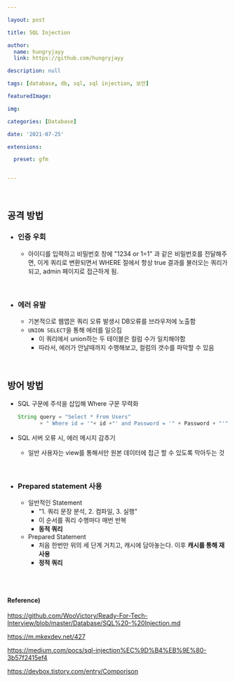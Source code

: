 ```yaml
---

layout: post

title: SQL Injection

author: 
  name: hungryjayy
  link: https://github.com/hungryjayy

description: null

tags: [database, db, sql, sql injection, 보안]

featuredImage: 

img: 

categories: [Database]

date: '2021-07-25'

extensions:

  preset: gfm


---
```


<br>

## 공격 방법

* ### 인증 우회

  * 아이디를 입력하고 비밀번호 창에 "1234 or 1=1" 과 같은 비밀번호를 전달해주면, 이게 쿼리로 변환되면서 WHERE 절에서 항상 true 결과를 불러오는 쿼리가 되고, admin 페이지로 접근하게 됨.

<br>

* ### 에러 유발 

  * 기본적으로 웹앱은 쿼리 오류 발생시 DB오류를 브라우저에 노출함
  * `UNION SELECT`을 통해 에러를 일으킴
    * 이 쿼리에서 union하는 두 테이블은 컬럼 수가 일치해야함
    * 따라서, 에러가 안날때까지 수행해보고, 컬럼의 갯수를 파악할 수 있음

<br>

## 방어 방법

* SQL 구문에 주석을 삽입해 Where 구문 무력화

  ```java
  String query = "Select * From Users"
         + " Where id = '"+ id +"' and Password = '" + Password + "'"
  ```
  
* SQL 서버 오류 시, 에러 메시지 감추기

  * 일반 사용자는 view를 통해서만 원본 데이터에 접근 할 수 있도록 막아두는 것

<br>

* ### Prepared statement 사용

  * 일반적인 Statement
    *  "1. 쿼리 문장 분석, 2. 컴파일, 3. 실행"
    * 이 순서를 쿼리 수행마다 매번 반복
    * **동적 쿼리**
  * Prepared Statement
    * 처음 한번만 위의 세 단계 거치고, 캐시에 담아놓는다. 이후 **캐시를 통해 재사용**
    * **정적 쿼리**

<br><br>

#### Reference)

https://github.com/WooVictory/Ready-For-Tech-Interview/blob/master/Database/SQL%20-%20Injection.md

https://m.mkexdev.net/427

https://medium.com/pocs/sql-injection%EC%9D%B4%EB%9E%80-3b57f2415ef4

https://devbox.tistory.com/entry/Comporison
